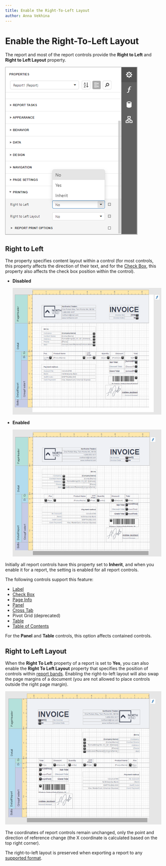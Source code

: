 ```yaml
---
title: Enable the Right-To-Left Layout
author: Anna Vekhina
---
```

# Enable the Right-To-Left Layout

The report and most of the report controls provide the **Right to Left** and **Right to Left Layout** property. 

![](../../../images/eurd-web-right-to-left-yes-property.png)

## Right to Left

The  property specifies content layout within a control (for most controls, this property affects the direction of their text, and for the [Check Box](../use-report-elements/use-basic-report-controls/check-box.md), this property also affects the check box position within the control).

* **Disabled**

    ![](../../../images/eurd-web-right-to-left-no.png)

* **Enabled**

    ![](../../../images/eurd-web-right-to-left-yes.png)

Initially all report controls have this property set to **Inherit**, and when you enable it for a report, the setting is enabled for all report controls.

The following controls support this feature:

* [Label](../use-report-elements/use-basic-report-controls/label.md)
* [Check Box](../use-report-elements/use-basic-report-controls/check-box.md)
* [Page Info](../use-report-elements/use-basic-report-controls/page-info.md)
* [Panel](../use-report-elements/use-basic-report-controls/panel.md)
* [Cross Tab](../create-reports/cross-tab-reports.md)
* Pivot Grid (deprecated)
* [Table](../use-report-elements/use-tables.md)
* [Table of Contents](../use-report-elements/use-basic-report-controls/table-of-contents.md)

For the **Panel** and **Table** controls, this option affects contained controls.

## Right to Left Layout

When the **Right To Left** property of a report is set to **Yes**, you can also enable the **Right To Left Layout** property that specifies the position of controls within [report bands](../introduction-to-banded-reports.md). Enabling the right-to-left layout will also swap the page margins of a document (you are not allowed to place controls outside the right page margin).

![](../../../images/eurd-web-right-to-left-layout.png)

The coordinates of report controls remain unchanged, only the point and direction of reference change (the X coordinate is calculated based on the top right corner).

The right-to-left layout is preserved when exporting a report to any [supported format](../preview-print-and-export-reports.md).        